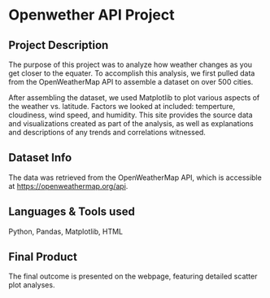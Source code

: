 # Openwether API Project

## Project Description

The purpose of this project was to analyze how weather changes as you get closer to the equater. To accomplish this analysis, we first pulled data from the OpenWeatherMap API to assemble a dataset on over 500 cities.

After assembling the dataset, we used Matplotlib to plot various aspects of the weather vs. latitude. Factors we looked at included: temperture, cloudiness, wind speed, and humidity. This site provides the source data and visualizations created as part of the analysis, as well as explanations and descriptions of any trends and correlations witnessed.

## Dataset Info

The data was retrieved from the OpenWeatherMap API, which is accessible at https://openweathermap.org/api.

## Languages & Tools used 

Python, Pandas, Matplotlib, HTML

## Final Product

The final outcome is presented on the webpage, featuring detailed scatter plot analyses.
